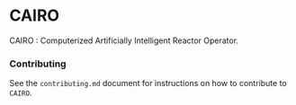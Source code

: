 # CAIRO
CAIRO : Computerized Artificially Intelligent Reactor Operator.  

### Contributing
See the `contributing.md` document for instructions on how to  contribute to `CAIRO`.
